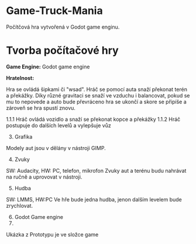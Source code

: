 # Game-Truck-Mania
Počítčová hra vytvořená v Godot game enginu.

# Tvorba počítačové hry

 __Game Engine:__ Godot game engine

__Hratelnost:__ 

Hra se ovládá šipkami či "wsad". Hráč se pomocí auta snaží překonat terén a překážky. Díky různé gravitaci se snaží ve vzduchu i balancovat, pokud se mu to nepovede a auto bude převráceno hra se ukončí a skore se připíše a zároveň se hra spustí znovu.

1.1.1 Hráč ovládá vozidlo a snaží se překonat kopce a překážky
1.1.2 Hráč postupuje do dalších levelů a vylepšuje vůz

3. Grafika

Modely aut jsou v dělány v nástroji GIMP. 

4. Zvuky

SW: Audacity, HW: PC, telefon, mikrofon
Zvuky aut a terénu budu nahrávat na ručně a uprovovat v nástroji.

5. Hudba

SW: LMMS, HW:PC
Ve hře bude jedna hudba, jenon dalším levelem bude zrychlovat.


6. Godot Game engine
7. 
Ukázka z Prototypu je ve složce game

